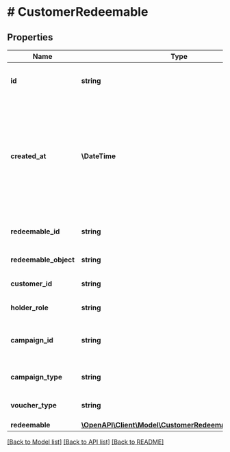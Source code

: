 # # CustomerRedeemable

## Properties

Name | Type | Description | Notes
------------ | ------------- | ------------- | -------------
**id** | **string** | Unique redeemable holder identifier. | [optional]
**created_at** | **\DateTime** | Timestamp representing the date and time when the redeemable was assigned. The value is shown in the ISO 8601 format. | [optional]
**redeemable_id** | **string** | Identifier of the redeemable item. | [optional]
**redeemable_object** | **string** | Type of the redeemable. | [optional]
**customer_id** | **string** | Identifier of the customer. | [optional]
**holder_role** | **string** | Role of the holder. | [optional] [default to 'OWNER']
**campaign_id** | **string** | Unique campaign identifier, assigned by Voucherify. | [optional]
**campaign_type** | **string** | Defines the type of the campaign. | [optional] [default to 'DISCOUNT_COUPONS']
**voucher_type** | **string** | Defines the type of the voucher. | [optional] [default to 'DISCOUNT_VOUCHER']
**redeemable** | [**\OpenAPI\Client\Model\CustomerRedeemableRedeemable**](CustomerRedeemableRedeemable.md) |  | [optional]

[[Back to Model list]](../../README.md#models) [[Back to API list]](../../README.md#endpoints) [[Back to README]](../../README.md)
